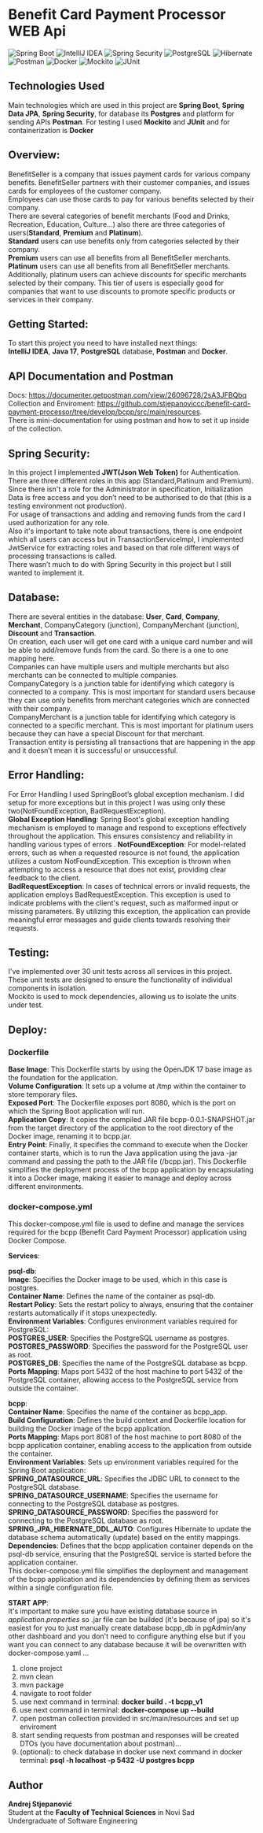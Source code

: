# Benefit Card Payment Processor WEB Api
![Spring Boot](https://img.shields.io/badge/Spring%20Boot-black?logo=springboot)
![IntelliJ IDEA](https://img.shields.io/badge/IntelliJ%20IDEA-black?logo=intellijidea)
![Spring Security](https://img.shields.io/badge/Spring%20Security-black?logo=springsecurity)
![PostgreSQL](https://img.shields.io/badge/PostgreSQL-blue?logo=postgresql&logoColor=white)
![Hibernate](https://img.shields.io/badge/Hibernate-red?logo=hibernate&logoColor=black)
![Postman](https://img.shields.io/badge/Postman-orange?logo=postman&logoColor=black)
![Docker](https://img.shields.io/badge/Docker-blue?logo=docker&logoColor=white)
![Mockito](https://img.shields.io/badge/Mockito-yellow?logo=mockito&logoColor=black)
![JUnit](https://img.shields.io/badge/JUnit-brightgreen?logo=junit&logoColor=black)

## Technologies Used
Main technologies which are used in this project are **Spring Boot**, **Spring Data JPA**, **Spring Security**, for database its **Postgres** and platform for sending APIs **Postman**. For testing I used **Mockito** and **JUnit** and for containerization is **Docker**

## Overview:  
BenefitSeller is a company that issues payment cards for various company benefits. BenefitSeller partners with their customer companies, and issues cards for employees of the customer company.  
Employees can use those cards to pay for various benefits selected by their company.  
There are several categories of benefit merchants (Food and Drinks, Recreation, Education, Culture…) also there are three categories of users(**Standard**, **Premium** and **Platinum**).  
**Standard** users can use benefits only from categories selected by their company.  
**Premium** users can use all benefits from all BenefitSeller merchants.  
**Platinum** users can use all benefits from all BenefitSeller merchants. Additionally, platinum users can achieve discounts for specific merchants selected by their company. This tier of users is especially good for companies that want to use discounts to promote specific products or services in their company.

## Getting Started:  
To start this project you need to have installed next things:  
**IntelliJ IDEA**, **Java 17**, **PostgreSQL** database, **Postman** and **Docker**.

## API Documentation and Postman  
Docs: https://documenter.getpostman.com/view/26096728/2sA3JFBQbq  
Collection and Enviroment: https://github.com/stjepanoviccc/benefit-card-payment-processor/tree/develop/bcpp/src/main/resources.   
There is mini-documentation for using postman and how to set it up inside of the collection.  

## Spring Security:  

In this project I implemented **JWT(Json Web Token)** for Authentication.  
There are three different roles in this app (Standard,Platinum and Premium). Since there isn't a role for the Administrator in specification, Initialization Data is free access and you don’t need to be authorised to do that (this is a testing environment not production).   
For usage of transactions and adding and removing funds from the card I used authorization for any role.  
Also it's important to take note about transactions, there is one endpoint which all users can access but in TransactionServiceImpl, I implemented JwtService for extracting roles and based on that role different ways of processing transactions is called.  
There wasn’t much to do with Spring Security in this project but I still wanted to implement it.  

## Database:  

There are several entities in the database: **User**, **Card**, **Company**, **Merchant**, CompanyCategory (junction), CompanyMerchant (junction), **Discount** and **Transaction**.  
On creation, each user will get one card with a unique card number and will be able to add/remove funds from the card. So there is a one to one mapping here.  
Companies can have multiple users and multiple merchants but also merchants can be connected to multiple companies.   
CompanyCategory is a junction table for identifying which category is connected to a company. This is most important for standard users because they can use only benefits from merchant categories which are connected with their company.  
CompanyMerchant is a junction table for identifying which category is connected to a specific merchant. This is most important for platinum users because they can have a special Discount for that merchant.  
Transaction entity is persisting all transactions that are happening in the app and it doesn’t mean it is successful or unsuccessful.  

## Error Handling:  

For Error Handling I used SpringBoot’s global exception mechanism. I did setup for more exceptions but in this project I was using only these two(NotFoundException, BadRequestException).  
**Global Exception Handling**: Spring Boot's global exception handling mechanism is employed to manage and respond to exceptions effectively throughout the application. This ensures consistency and reliability in handling various types of errors  .
**NotFoundException**: For model-related errors, such as when a requested resource is not found, the application utilizes a custom NotFoundException. This exception is thrown when attempting to access a resource that does not exist, providing clear feedback to the client.  
**BadRequestException**: In cases of technical errors or invalid requests, the application employs BadRequestException. This exception is used to indicate problems with the client's request, such as malformed input or missing parameters. By utilizing this exception, the application can provide meaningful error messages and guide clients towards resolving their requests.

## Testing:  

I've implemented over 30 unit tests across all services in this project.  
These unit tests are designed to ensure the functionality of individual components in isolation.  
Mockito is used to mock dependencies, allowing us to isolate the units under test.

## Deploy:  

### Dockerfile  
**Base Image**: This Dockerfile starts by using the OpenJDK 17 base image as the foundation for the application.  
**Volume Configuration**: It sets up a volume at /tmp within the container to store temporary files.  
**Exposed Port**: The Dockerfile exposes port 8080, which is the port on which the Spring Boot application will run.  
**Application Copy**: It copies the compiled JAR file bcpp-0.0.1-SNAPSHOT.jar from the target directory of the application to the root directory of the Docker image, renaming it to bcpp.jar.  
**Entry Point**: Finally, it specifies the command to execute when the Docker container starts, which is to run the Java application using the java -jar command and passing the path to the JAR file (/bcpp.jar). 
This Dockerfile simplifies the deployment process of the bcpp application by encapsulating it into a Docker image, making it easier to manage and deploy across different environments.  

### docker-compose.yml  
This docker-compose.yml file is used to define and manage the services required for the bcpp (Benefit Card Payment Processor) application using Docker Compose.  

**Services**:  

**psql-db**:    
**Image**: Specifies the Docker image to be used, which in this case is postgres.  
**Container Name**: Defines the name of the container as psql-db.  
**Restart Policy**: Sets the restart policy to always, ensuring that the container restarts automatically if it stops unexpectedly.  
**Environment Variables**: Configures environment variables required for PostgreSQL:  
**POSTGRES_USER**: Specifies the PostgreSQL username as postgres.  
**POSTGRES_PASSWORD**: Specifies the password for the PostgreSQL user as root.  
**POSTGRES_DB**: Specifies the name of the PostgreSQL database as bcpp.  
**Ports Mapping**: Maps port 5432 of the host machine to port 5432 of the PostgreSQL container, allowing access to the PostgreSQL service from outside the container.  

**bcpp**:  
**Container Name**: Specifies the name of the container as bcpp_app.  
**Build Configuration**: Defines the build context and Dockerfile location for building the Docker image of the bcpp application.  
**Ports Mapping**: Maps port 8081 of the host machine to port 8080 of the bcpp application container, enabling access to the application from outside the container.  
**Environment Variables**: Sets up environment variables required for the Spring Boot application:  
**SPRING_DATASOURCE_URL**: Specifies the JDBC URL to connect to the PostgreSQL database.  
**SPRING_DATASOURCE_USERNAME**: Specifies the username for connecting to the PostgreSQL database as postgres.  
**SPRING_DATASOURCE_PASSWORD**: Specifies the password for connecting to the PostgreSQL database as root.  
**SPRING_JPA_HIBERNATE_DDL_AUTO**: Configures Hibernate to update the database schema automatically (update) based on the entity mappings.  
**Dependencies**: Defines that the bcpp application container depends on the psql-db service, ensuring that the PostgreSQL service is started before the application container.  
This docker-compose.yml file simplifies the deployment and management of the bcpp application and its dependencies by defining them as services within a single configuration file.  

**START APP**:  
It's important to make sure you have existing database source in *application.properties* so .jar file can be builded (it's because of jpa) so it's easiest for you to just manually create database bcpp_db in pgAdmin/any other dashboard and you don't need to configure anything else but if you want you can connect to any database because it will be overwritten with docker-compose.yaml ...  
1. clone project  
2. mvn clean  
3. mvn package  
1. navigate to root folder  
2. use next command in terminal: **docker build . -t bcpp_v1**  
3. use next command in terminal: **docker-compose up --build**  
4. open postman collection provided in src/main/resources and set up enviroment  
5. start sending requests from postman and responses will be created DTOs (you have documentation about postman)...  
6. (optional): to check database in docker use next command in docker terminal:  **psql -h localhost -p 5432 -U postgres bcpp**  

## Author

**Andrej Stjepanović**  
Student at the **Faculty of Technical Sciences** in Novi Sad  
Undergraduate of Software Engineering
